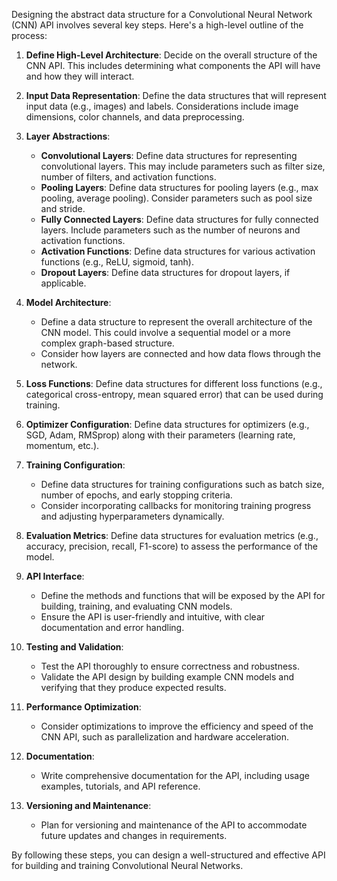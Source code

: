 Designing the abstract data structure for a Convolutional Neural Network (CNN) API involves several key steps. Here's a high-level outline of the process:

1. **Define High-Level Architecture**: Decide on the overall structure of the CNN API. This includes determining what components the API will have and how they will interact.

2. **Input Data Representation**: Define the data structures that will represent input data (e.g., images) and labels. Considerations include image dimensions, color channels, and data preprocessing.

3. **Layer Abstractions**:
    - **Convolutional Layers**: Define data structures for representing convolutional layers. This may include parameters such as filter size, number of filters, and activation functions.
    - **Pooling Layers**: Define data structures for pooling layers (e.g., max pooling, average pooling). Consider parameters such as pool size and stride.
    - **Fully Connected Layers**: Define data structures for fully connected layers. Include parameters such as the number of neurons and activation functions.
    - **Activation Functions**: Define data structures for various activation functions (e.g., ReLU, sigmoid, tanh).
    - **Dropout Layers**: Define data structures for dropout layers, if applicable.

4. **Model Architecture**:
    - Define a data structure to represent the overall architecture of the CNN model. This could involve a sequential model or a more complex graph-based structure.
    - Consider how layers are connected and how data flows through the network.

5. **Loss Functions**: Define data structures for different loss functions (e.g., categorical cross-entropy, mean squared error) that can be used during training.

6. **Optimizer Configuration**: Define data structures for optimizers (e.g., SGD, Adam, RMSprop) along with their parameters (learning rate, momentum, etc.).

7. **Training Configuration**:
    - Define data structures for training configurations such as batch size, number of epochs, and early stopping criteria.
    - Consider incorporating callbacks for monitoring training progress and adjusting hyperparameters dynamically.

8. **Evaluation Metrics**: Define data structures for evaluation metrics (e.g., accuracy, precision, recall, F1-score) to assess the performance of the model.

9. **API Interface**:
    - Define the methods and functions that will be exposed by the API for building, training, and evaluating CNN models.
    - Ensure the API is user-friendly and intuitive, with clear documentation and error handling.

10. **Testing and Validation**:
    - Test the API thoroughly to ensure correctness and robustness.
    - Validate the API design by building example CNN models and verifying that they produce expected results.

11. **Performance Optimization**:
    - Consider optimizations to improve the efficiency and speed of the CNN API, such as parallelization and hardware acceleration.

12. **Documentation**:
    - Write comprehensive documentation for the API, including usage examples, tutorials, and API reference.

13. **Versioning and Maintenance**:
    - Plan for versioning and maintenance of the API to accommodate future updates and changes in requirements.

By following these steps, you can design a well-structured and effective API for building and training Convolutional Neural Networks.